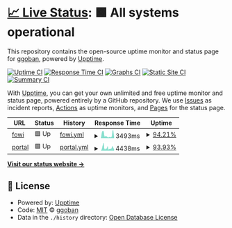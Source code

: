 # [📈 Live Status](https://ggoban.github.io/upptime): <!--live status--> **🟩 All systems operational**

This repository contains the open-source uptime monitor and status page for [ggoban](http://www.ggoban.com), powered by [Upptime](https://github.com/upptime/upptime).

[![Uptime CI](https://github.com/ggoban/upptime/workflows/Uptime%20CI/badge.svg)](https://github.com/ggoban/upptime/actions?query=workflow%3A%22Uptime+CI%22)
[![Response Time CI](https://github.com/ggoban/upptime/workflows/Response%20Time%20CI/badge.svg)](https://github.com/ggoban/upptime/actions?query=workflow%3A%22Response+Time+CI%22)
[![Graphs CI](https://github.com/ggoban/upptime/workflows/Graphs%20CI/badge.svg)](https://github.com/ggoban/upptime/actions?query=workflow%3A%22Graphs+CI%22)
[![Static Site CI](https://github.com/ggoban/upptime/workflows/Static%20Site%20CI/badge.svg)](https://github.com/ggoban/upptime/actions?query=workflow%3A%22Static+Site+CI%22)
[![Summary CI](https://github.com/ggoban/upptime/workflows/Summary%20CI/badge.svg)](https://github.com/ggoban/upptime/actions?query=workflow%3A%22Summary+CI%22)

With [Upptime](https://upptime.js.org), you can get your own unlimited and free uptime monitor and status page, powered entirely by a GitHub repository. We use [Issues](https://github.com/ggoban/upptime/issues) as incident reports, [Actions](https://github.com/ggoban/upptime/actions) as uptime monitors, and [Pages](https://ggoban.github.io/upptime) for the status page.

<!--start: status pages-->
<!-- This summary is generated by Upptime (https://github.com/upptime/upptime) -->
<!-- Do not edit this manually, your changes will be overwritten -->
<!-- prettier-ignore -->
| URL | Status | History | Response Time | Uptime |
| --- | ------ | ------- | ------------- | ------ |
| <img alt="" src="https://icons.duckduckgo.com/ip3/fowi.or.kr.ico" height="13"> [fowi](https://fowi.or.kr) | 🟩 Up | [fowi.yml](https://github.com/ggoban/upptime/commits/HEAD/history/fowi.yml) | <details><summary><img alt="Response time graph" src="./graphs/fowi/response-time-week.png" height="20"> 3493ms</summary><br><a href="https://ggoban.github.io/upptime/history/fowi"><img alt="Response time 2047" src="https://img.shields.io/endpoint?url=https%3A%2F%2Fraw.githubusercontent.com%2Fggoban%2Fupptime%2FHEAD%2Fapi%2Ffowi%2Fresponse-time.json"></a><br><a href="https://ggoban.github.io/upptime/history/fowi"><img alt="24-hour response time 3606" src="https://img.shields.io/endpoint?url=https%3A%2F%2Fraw.githubusercontent.com%2Fggoban%2Fupptime%2FHEAD%2Fapi%2Ffowi%2Fresponse-time-day.json"></a><br><a href="https://ggoban.github.io/upptime/history/fowi"><img alt="7-day response time 3493" src="https://img.shields.io/endpoint?url=https%3A%2F%2Fraw.githubusercontent.com%2Fggoban%2Fupptime%2FHEAD%2Fapi%2Ffowi%2Fresponse-time-week.json"></a><br><a href="https://ggoban.github.io/upptime/history/fowi"><img alt="30-day response time 2469" src="https://img.shields.io/endpoint?url=https%3A%2F%2Fraw.githubusercontent.com%2Fggoban%2Fupptime%2FHEAD%2Fapi%2Ffowi%2Fresponse-time-month.json"></a><br><a href="https://ggoban.github.io/upptime/history/fowi"><img alt="1-year response time 2190" src="https://img.shields.io/endpoint?url=https%3A%2F%2Fraw.githubusercontent.com%2Fggoban%2Fupptime%2FHEAD%2Fapi%2Ffowi%2Fresponse-time-year.json"></a></details> | <details><summary><a href="https://ggoban.github.io/upptime/history/fowi">94.21%</a></summary><a href="https://ggoban.github.io/upptime/history/fowi"><img alt="All-time uptime 99.00%" src="https://img.shields.io/endpoint?url=https%3A%2F%2Fraw.githubusercontent.com%2Fggoban%2Fupptime%2FHEAD%2Fapi%2Ffowi%2Fuptime.json"></a><br><a href="https://ggoban.github.io/upptime/history/fowi"><img alt="24-hour uptime 59.44%" src="https://img.shields.io/endpoint?url=https%3A%2F%2Fraw.githubusercontent.com%2Fggoban%2Fupptime%2FHEAD%2Fapi%2Ffowi%2Fuptime-day.json"></a><br><a href="https://ggoban.github.io/upptime/history/fowi"><img alt="7-day uptime 94.21%" src="https://img.shields.io/endpoint?url=https%3A%2F%2Fraw.githubusercontent.com%2Fggoban%2Fupptime%2FHEAD%2Fapi%2Ffowi%2Fuptime-week.json"></a><br><a href="https://ggoban.github.io/upptime/history/fowi"><img alt="30-day uptime 98.61%" src="https://img.shields.io/endpoint?url=https%3A%2F%2Fraw.githubusercontent.com%2Fggoban%2Fupptime%2FHEAD%2Fapi%2Ffowi%2Fuptime-month.json"></a><br><a href="https://ggoban.github.io/upptime/history/fowi"><img alt="1-year uptime 98.03%" src="https://img.shields.io/endpoint?url=https%3A%2F%2Fraw.githubusercontent.com%2Fggoban%2Fupptime%2FHEAD%2Fapi%2Ffowi%2Fuptime-year.json"></a></details>
| <img alt="" src="https://icons.duckduckgo.com/ip3/portal.fowi.or.kr.ico" height="13"> [portal](https://portal.fowi.or.kr) | 🟩 Up | [portal.yml](https://github.com/ggoban/upptime/commits/HEAD/history/portal.yml) | <details><summary><img alt="Response time graph" src="./graphs/portal/response-time-week.png" height="20"> 4438ms</summary><br><a href="https://ggoban.github.io/upptime/history/portal"><img alt="Response time 3477" src="https://img.shields.io/endpoint?url=https%3A%2F%2Fraw.githubusercontent.com%2Fggoban%2Fupptime%2FHEAD%2Fapi%2Fportal%2Fresponse-time.json"></a><br><a href="https://ggoban.github.io/upptime/history/portal"><img alt="24-hour response time 4557" src="https://img.shields.io/endpoint?url=https%3A%2F%2Fraw.githubusercontent.com%2Fggoban%2Fupptime%2FHEAD%2Fapi%2Fportal%2Fresponse-time-day.json"></a><br><a href="https://ggoban.github.io/upptime/history/portal"><img alt="7-day response time 4438" src="https://img.shields.io/endpoint?url=https%3A%2F%2Fraw.githubusercontent.com%2Fggoban%2Fupptime%2FHEAD%2Fapi%2Fportal%2Fresponse-time-week.json"></a><br><a href="https://ggoban.github.io/upptime/history/portal"><img alt="30-day response time 4627" src="https://img.shields.io/endpoint?url=https%3A%2F%2Fraw.githubusercontent.com%2Fggoban%2Fupptime%2FHEAD%2Fapi%2Fportal%2Fresponse-time-month.json"></a><br><a href="https://ggoban.github.io/upptime/history/portal"><img alt="1-year response time 3772" src="https://img.shields.io/endpoint?url=https%3A%2F%2Fraw.githubusercontent.com%2Fggoban%2Fupptime%2FHEAD%2Fapi%2Fportal%2Fresponse-time-year.json"></a></details> | <details><summary><a href="https://ggoban.github.io/upptime/history/portal">93.93%</a></summary><a href="https://ggoban.github.io/upptime/history/portal"><img alt="All-time uptime 99.37%" src="https://img.shields.io/endpoint?url=https%3A%2F%2Fraw.githubusercontent.com%2Fggoban%2Fupptime%2FHEAD%2Fapi%2Fportal%2Fuptime.json"></a><br><a href="https://ggoban.github.io/upptime/history/portal"><img alt="24-hour uptime 59.47%" src="https://img.shields.io/endpoint?url=https%3A%2F%2Fraw.githubusercontent.com%2Fggoban%2Fupptime%2FHEAD%2Fapi%2Fportal%2Fuptime-day.json"></a><br><a href="https://ggoban.github.io/upptime/history/portal"><img alt="7-day uptime 93.93%" src="https://img.shields.io/endpoint?url=https%3A%2F%2Fraw.githubusercontent.com%2Fggoban%2Fupptime%2FHEAD%2Fapi%2Fportal%2Fuptime-week.json"></a><br><a href="https://ggoban.github.io/upptime/history/portal"><img alt="30-day uptime 98.60%" src="https://img.shields.io/endpoint?url=https%3A%2F%2Fraw.githubusercontent.com%2Fggoban%2Fupptime%2FHEAD%2Fapi%2Fportal%2Fuptime-month.json"></a><br><a href="https://ggoban.github.io/upptime/history/portal"><img alt="1-year uptime 98.80%" src="https://img.shields.io/endpoint?url=https%3A%2F%2Fraw.githubusercontent.com%2Fggoban%2Fupptime%2FHEAD%2Fapi%2Fportal%2Fuptime-year.json"></a></details>

<!--end: status pages-->

[**Visit our status website →**](https://ggoban.github.io/upptime)

## 📄 License

- Powered by: [Upptime](https://github.com/upptime/upptime)
- Code: [MIT](./LICENSE) © [ggoban](http://www.ggoban.com)
- Data in the `./history` directory: [Open Database License](https://opendatacommons.org/licenses/odbl/1-0/)
